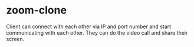 # zoom-clone
Client can connect with each other via IP and port number and start communicating with each other.
They can do the video call and share their screen.
